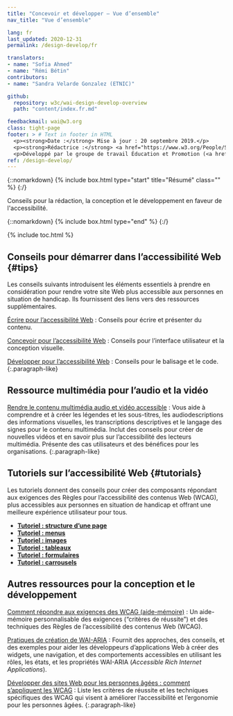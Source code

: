 ```yaml
---
title: "Concevoir et développer – Vue d’ensemble"
nav_title: "Vue d’ensemble"

lang: fr
last_updated: 2020-12-31
permalink: /design-develop/fr

translators:
- name: "Sofia Ahmed"
- name: "Rémi Bétin"
contributors:
- name: "Sandra Velarde Gonzalez (ETNIC)"

github:
  repository: w3c/wai-design-develop-overview
  path: "content/index.fr.md"

feedbackmail: wai@w3.org
class: tight-page
footer: > # Text in footer in HTML
  <p><strong>Date :</strong> Mise à jour : 20 septembre 2019.</p>
  <p><strong>Rédactrice :</strong> <a href="https://www.w3.org/People/Shawn/">Shawn Lawton Henry</a>.</p>
  <p>Développé par le groupe de travail Éducation et Promotion (<a href="http://www.w3.org/WAI/EO/">EOWG</a>).</p>
ref: /design-develop/
---
```


{::nomarkdown}
{% include box.html type="start" title="Résumé" class="" %}
{:/}

Conseils pour la rédaction, la conception et le développement en faveur de l'accessibilité.

{::nomarkdown}
{% include box.html type="end" %}
{:/}


{% include toc.html %}

## Conseils pour démarrer dans l’accessibilité Web {#tips}

Les conseils suivants introduisent les éléments essentiels à prendre en considération pour rendre votre site Web plus accessible aux personnes en situation de handicap. Ils fournissent des liens vers des ressources supplémentaires.

[Écrire pour l’accessibilité Web](/tips/writing/)
: Conseils pour écrire et présenter du contenu.

[Concevoir pour l’accessibilité Web](/tips/designing/)
: Conseils pour l’interface utilisateur et la conception visuelle.

[Développer pour l’accessibilité Web](/tips/developing/)
: Conseils pour le balisage et le code.
{:.paragraph-like}

## Ressource multimédia pour l’audio et la vidéo

[Rendre le contenu multimédia audio et vidéo accessible](https://www.w3.org/WAI/media/av/)
: Vous aide à comprendre et à créer les légendes et les sous-titres, les audiodescriptions des informations visuelles, les transcriptions descriptives et le langage des signes pour le contenu multimédia. Inclut des conseils pour créer de nouvelles vidéos et en savoir plus sur l’accessibilité des lecteurs multimédia. Présente des cas utilisateurs et des bénéfices pour les organisations.
{:.paragraph-like}

## Tutoriels sur l’accessibilité Web {#tutorials}

Les tutoriels donnent des conseils pour créer des composants répondant aux exigences des Règles pour l’accessibilité des contenus Web (WCAG), plus accessibles aux personnes en situation de handicap et offrant une meilleure expérience utilisateur pour tous.

* **[Tutoriel : structure d’une page](https://www.w3.org/WAI/tutorials/page-structure/)**
* **[Tutoriel : menus](https://www.w3.org/WAI/tutorials/menus/)**
* **[Tutoriel : images](https://www.w3.org/WAI/tutorials/images/)**
* **[Tutoriel : tableaux](https://www.w3.org/WAI/tutorials/tables/)**
* **[Tutoriel : formulaires](https://www.w3.org/WAI/tutorials/forms/)**
* **[Tutoriel : carrousels](https://www.w3.org/WAI/tutorials/carousels/)**

## Autres ressources pour la conception et le développement

[Comment répondre aux exigences des WCAG (aide-mémoire)](https://www.w3.org/WAI/WCAG21/quickref/)
: Un aide-mémoire personnalisable des exigences (“critères de réussite”) et des techniques des Règles de l’accessibilité des contenus Web (WCAG).

[Pratiques de création de WAI-ARIA](https://www.w3.org/TR/wai-aria-practices/)
: Fournit des approches, des conseils, et des exemples pour aider les développeurs d’applications Web à créer des widgets, une navigation, et des comportements accessibles en utilisant les rôles, les états, et les propriétés WAI-ARIA (<i>Accessible Rich Internet Applications</i>).

[Développer des sites Web pour les personnes âgées : comment s’appliquent les WCAG](https://www.w3.org/WAI/older-users/developing/)
: Liste les critères de réussite et les techniques spécifiques des WCAG qui visent à améliorer l’accessibilité et l’ergonomie pour les personnes âgées.
{:.paragraph-like}

